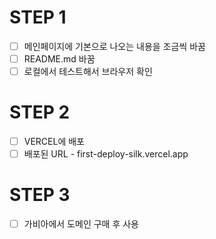 # STEP 1

- [ ] 메인페이지에 기본으로 나오는 내용을 조금씩 바꿈
- [ ] README.md 바꿈
- [ ] 로컬에서 테스트해서 브라우저 확인

# STEP 2

- [ ] VERCEL에 배포
- [ ] 배포된 URL - first-deploy-silk.vercel.app

# STEP 3

- [ ] 가비아에서 도메인 구매 후 사용
